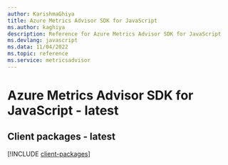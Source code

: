 ```yaml
---
author: KarishmaGhiya
title: Azure Metrics Advisor SDK for JavaScript
ms.author: kaghiya
description: Reference for Azure Metrics Advisor SDK for JavaScript
ms.devlang: javascript
ms.data: 11/04/2022
ms.topic: reference
ms.service: metricsadvisor
---
```

# Azure Metrics Advisor SDK for JavaScript - latest

## Client packages - latest
[!INCLUDE [client-packages](metrics-advisor-client-index.md)]